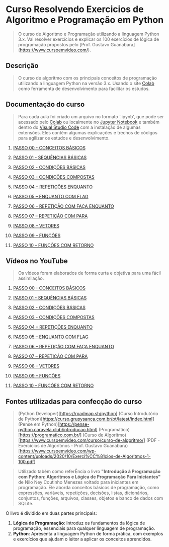 # Curso Resolvendo Exercicios de Algoritmo e Programação em Python

> O curso de Algoritmo e Programação utilizando a linguagem Python 3.x. Vai resolver exercícios e explicar os 100 exercícios de lógica de programação propostos pelo [Prof. Gustavo Guanabara] (https://www.cursoemvideo.com/). 

## Descrição

> O curso de algoritmo com os principais conceitos de programação utilizando a linguagem Python na versão 3.x. Usando o site [Colab](https://colab.research.google.com/) como ferramenta de desenvolvimento para facilitar os estudos.

## Documentação do curso

> Para cada aula foi criado um arquivo no formato '.ipynb', que pode ser acessado pelo [Colab](https://colab.research.google.com/) ou localmente no [Jupyter Notebook](https://jupyter.org/) e também dentro do [Visual Studio Code](https://code.visualstudio.com/) com a instalação de algumas extensões. Eles contém algumas explicações e trechos de códigos para agilizar os estudos e desenvolvimento.

1. [PASSO 00 - CONCEITOS BÁSICOS](https://github.com/herlonrl/ResolvendoExerciciosLogicaPython/blob/main/PASSO_00_CONCEITOS_BASICOS.ipynb)

2. [PASSO 01 - SEQUÊNCIAS BÁSICAS](https://github.com/herlonrl/ResolvendoExerciciosLogicaPython/blob/main/PASSO_01_SEQUENCIAS_BASICAS.ipynb)

3. [PASSO 02 - CONDIÇÕES BÁSICAS](https://github.com/herlonrl/ResolvendoExerciciosLogicaPython/blob/main/PASSO_02_CONDICOES_BASICAS.ipynb)

4. [PASSO 03 - CONDIÇÕES COMPOSTAS](https://github.com/herlonrl/ResolvendoExerciciosLogicaPython/blob/main/PASSO_03_CONDICOES_COMPOSTAS.ipynb)

5. [PASSO 04 – REPETIÇÕES ENQUANTO](https://github.com/herlonrl/ResolvendoExerciciosLogicaPython/blob/main/PASSO_04_REPETICOES_ENQUANTO.ipynb)

6. [PASSO 05 – ENQUANTO COM FLAG](https://github.com/herlonrl/ResolvendoExerciciosLogicaPython/blob/main/PASSO_05_ENQUANTO_COM_FLAG.ipynb)

7. [PASSO 06 – REPETIÇÃO COM FAÇA ENQUANTO](https://github.com/herlonrl/ResolvendoExerciciosLogicaPython/blob/main/PASSO_06_REPETICAO_COM_FACA_ENQUANTO.ipynb)

8. [PASSO 07 – REPETIÇÃO COM PARA](https://github.com/herlonrl/ResolvendoExerciciosLogicaPython/blob/main/PASSO_07_REPETICAO_COM_PARA.ipynb)

9. [PASSO 08 – VETORES](https://github.com/herlonrl/ResolvendoExerciciosLogicaPython/blob/main/PASSO_08_VETORES.ipynb)

10. [PASSO 09 – FUNÇÕES](https://github.com/herlonrl/ResolvendoExerciciosLogicaPython/blob/main/PASSO_09_FUNCOES.ipynb)

11. [PASSO 10 – FUNÇÕES COM RETORNO](https://github.com/herlonrl/ResolvendoExerciciosLogicaPython/blob/main/PASSO_10_FUNCOES_COM_RETORNO.ipynb)


## Vídeos no YouTube

> Os vídeos foram elaborados de forma curta e objetiva para uma fácil assimilação.

1. [PASSO 00 - CONCEITOS BÁSICOS]()

2. [PASSO 01 - SEQUÊNCIAS BÁSICAS]()

3. [PASSO 02 - CONDIÇÕES BÁSICAS]()

4. [PASSO 03 - CONDIÇÕES COMPOSTAS]()

5. [PASSO 04 – REPETIÇÕES ENQUANTO]()

6. [PASSO 05 – ENQUANTO COM FLAG]()

7. [PASSO 06 – REPETIÇÃO COM FAÇA ENQUANTO]()

8. [PASSO 07 – REPETIÇÃO COM PARA]()

9. [PASSO 08 – VETORES]()

10. [PASSO 09 – FUNÇÕES]()

11. [PASSO 10 – FUNÇÕES COM RETORNO]()


## Fontes utilizadas para confecção do curso

> (Python Developer)[https://roadmap.sh/python]
> (Curso Introdutório de Python)[https://curso.grupysanca.com.br/pt/latest/index.html]
> (Pense em Python)[https://pense-python.caravela.club/introducao.html]
> (Programático)[https://programatico.com.br/]
> (Curso de Algoritmo)[https://www.cursoemvideo.com/curso/curso-de-algoritmo/]
> (PDF - Exercícios de Algoritmos - Prof. Gustavo Guanabara)[https://www.cursoemvideo.com/wp-content/uploads/2020/10/Exerci%CC%81cios-de-Algoritmos-1-100.pdf]

> Utilizado tabém como referÊncia o livro **"Introdução à Programação com Python: Algoritmos e Lógica de Programação Para Iniciantes"** de Nilo Ney Coutinho Menezes voltado para iniciantes em programação. Ele aborda conceitos básicos de programação, como expressões, variáveis, repetições, decisões, listas, dicionários, conjuntos, funções, arquivos, classes, objetos e banco de dados com SQLite.

O livro é dividido em duas partes principais:
1. **Lógica de Programação**: Introduz os fundamentos da lógica de programação, essenciais para qualquer linguagem de programação.
2. **Python**: Apresenta a linguagem Python de forma prática, com exemplos e exercícios que ajudam o leitor a aplicar os conceitos aprendidos.

